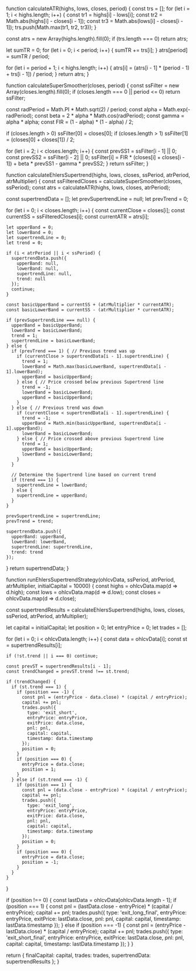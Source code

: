 function calculateATR(highs, lows, closes, period) {
  const trs = [];
  for (let i = 1; i < highs.length; i++) {
    const tr1 = highs[i] - lows[i];
    const tr2 = Math.abs(highs[i] - closes[i - 1]);
    const tr3 = Math.abs(lows[i] - closes[i - 1]);
    trs.push(Math.max(tr1, tr2, tr3));
  }

  const atrs = new Array(highs.length).fill(0);
  if (trs.length === 0) return atrs;

  let sumTR = 0;
  for (let i = 0; i < period; i++) {
    sumTR += trs[i];
  }
  atrs[period] = sumTR / period;

  for (let i = period + 1; i < highs.length; i++) {
    atrs[i] = (atrs[i - 1] * (period - 1) + trs[i - 1]) / period;
  }
  return atrs;
}

function calculateSuperSmoother(closes, period) {
  const ssFilter = new Array(closes.length).fill(0);
  if (closes.length === 0 || period <= 0) return ssFilter;

  const radPeriod = Math.PI * Math.sqrt(2) / period;
  const alpha = Math.exp(-radPeriod);
  const beta = 2 * alpha * Math.cos(radPeriod);
  const gamma = alpha * alpha;
  const FIR = (1 - alpha) * (1 - alpha) / 2;

  if (closes.length > 0) ssFilter[0] = closes[0];
  if (closes.length > 1) ssFilter[1] = (closes[0] + closes[1]) / 2;

  for (let i = 2; i < closes.length; i++) {
    const prevSS1 = ssFilter[i - 1] || 0;
    const prevSS2 = ssFilter[i - 2] || 0;
    ssFilter[i] = FIR * (closes[i] + closes[i - 1]) + beta * prevSS1 - gamma * prevSS2;
  }
  return ssFilter;
}

function calculateEhlersSupertrend(highs, lows, closes, ssPeriod, atrPeriod, atrMultiplier) {
  const ssFilteredCloses = calculateSuperSmoother(closes, ssPeriod);
  const atrs = calculateATR(highs, lows, closes, atrPeriod);

  const supertrendData = [];
  let prevSupertrendLine = null;
  let prevTrend = 0;

  for (let i = 0; i < closes.length; i++) {
    const currentClose = closes[i];
    const currentSS = ssFilteredCloses[i];
    const currentATR = atrs[i];

    let upperBand = 0;
    let lowerBand = 0;
    let supertrendLine = 0;
    let trend = 0;

    if (i < atrPeriod || i < ssPeriod) {
      supertrendData.push({
        upperBand: null,
        lowerBand: null,
        supertrendLine: null,
        trend: null
      });
      continue;
    }

    const basicUpperBand = currentSS + (atrMultiplier * currentATR);
    const basicLowerBand = currentSS - (atrMultiplier * currentATR);

    if (prevSupertrendLine === null) {
      upperBand = basicUpperBand;
      lowerBand = basicLowerBand;
      trend = 1;
      supertrendLine = basicLowerBand;
    } else {
      if (prevTrend === 1) { // Previous trend was up
        if (currentClose > supertrendData[i - 1].supertrendLine) {
          trend = 1;
          lowerBand = Math.max(basicLowerBand, supertrendData[i - 1].lowerBand);
          upperBand = basicUpperBand;
        } else { // Price crossed below previous Supertrend line
          trend = -1;
          lowerBand = basicLowerBand;
          upperBand = basicUpperBand;
        }
      } else { // Previous trend was down
        if (currentClose < supertrendData[i - 1].supertrendLine) {
          trend = -1;
          upperBand = Math.min(basicUpperBand, supertrendData[i - 1].upperBand);
          lowerBand = basicLowerBand;
        } else { // Price crossed above previous Supertrend line
          trend = 1;
          upperBand = basicUpperBand;
          lowerBand = basicLowerBand;
        }
      }

      // Determine the Supertrend line based on current trend
      if (trend === 1) {
        supertrendLine = lowerBand;
      } else {
        supertrendLine = upperBand;
      }
    }

    prevSupertrendLine = supertrendLine;
    prevTrend = trend;

    supertrendData.push({
      upperBand: upperBand,
      lowerBand: lowerBand,
      supertrendLine: supertrendLine,
      trend: trend
    });
  }
  return supertrendData;
}


function runEhlersSupertrendStrategy(ohlcvData, ssPeriod, atrPeriod, atrMultiplier, initialCapital = 10000) {
  const highs = ohlcvData.map(d => d.high);
  const lows = ohlcvData.map(d => d.low);
  const closes = ohlcvData.map(d => d.close);

  const supertrendResults = calculateEhlersSupertrend(highs, lows, closes, ssPeriod, atrPeriod, atrMultiplier);

  let capital = initialCapital;
  let position = 0;
  let entryPrice = 0;
  let trades = [];

  for (let i = 0; i < ohlcvData.length; i++) {
    const data = ohlcvData[i];
    const st = supertrendResults[i];

    if (!st.trend || i === 0) continue;

    const prevST = supertrendResults[i - 1];
    const trendChanged = prevST.trend !== st.trend;

    if (trendChanged) {
      if (st.trend === 1) {
        if (position === -1) {
          const pnl = (entryPrice - data.close) * (capital / entryPrice);
          capital += pnl;
          trades.push({
            type: 'exit_short',
            entryPrice: entryPrice,
            exitPrice: data.close,
            pnl: pnl,
            capital: capital,
            timestamp: data.timestamp
          });
          position = 0;
        }
        if (position === 0) {
          entryPrice = data.close;
          position = 1;
        }
      } else if (st.trend === -1) {
        if (position === 1) {
          const pnl = (data.close - entryPrice) * (capital / entryPrice);
          capital += pnl;
          trades.push({
            type: 'exit_long',
            entryPrice: entryPrice,
            exitPrice: data.close,
            pnl: pnl,
            capital: capital,
            timestamp: data.timestamp
          });
          position = 0;
        }
        if (position === 0) {
          entryPrice = data.close;
          position = -1;
        }
      }
    }
  }

  if (position !== 0) {
    const lastData = ohlcvData[ohlcvData.length - 1];
    if (position === 1) {
      const pnl = (lastData.close - entryPrice) * (capital / entryPrice);
      capital += pnl;
      trades.push({
        type: 'exit_long_final',
        entryPrice: entryPrice,
        exitPrice: lastData.close,
        pnl: pnl,
        capital: capital,
        timestamp: lastData.timestamp
      });
    } else if (position === -1) {
      const pnl = (entryPrice - lastData.close) * (capital / entryPrice);
      capital += pnl;
      trades.push({
        type: 'exit_short_final',
        entryPrice: entryPrice,
        exitPrice: lastData.close,
        pnl: pnl,
        capital: capital,
        timestamp: lastData.timestamp
      });
    }
  }

  return {
    finalCapital: capital,
    trades: trades,
    supertrendData: supertrendResults
  };
}
